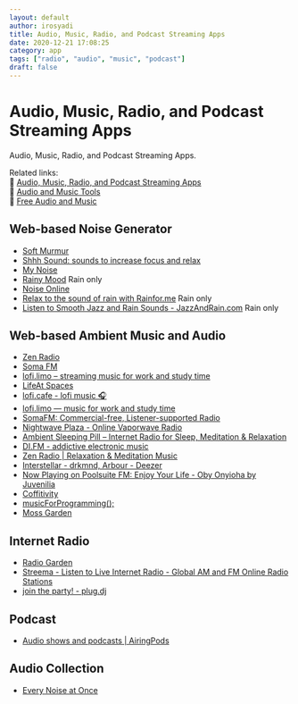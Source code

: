 ```yaml
---
layout: default
author: irosyadi
title: Audio, Music, Radio, and Podcast Streaming Apps
date: 2020-12-21 17:08:25
category: app
tags: ["radio", "audio", "music", "podcast"]
draft: false
---
```


# Audio, Music, Radio, and Podcast Streaming Apps

Audio, Music, Radio, and Podcast Streaming Apps.

Related links:  
🔗 [Audio, Music, Radio, and Podcast Streaming Apps](/app/audio-streaming)  
🔗 [Audio and Music Tools](/app/audio-tool)  
🔗 [Free Audio and Music](/app/free-audio)  

## Web-based Noise Generator
- [Soft Murmur](https://asoftmurmur.com/)
- [Shhh Sound: sounds to increase focus and relax](https://www.shhhsound.com/)
- [My Noise](https://mynoise.net/)
- [Rainy Mood](https://rainymood.com/) Rain only
- [Noise Online](https://noises.online/) 
- [Relax to the sound of rain with Rainfor.me](http://rainfor.me/) Rain only
- [Listen to Smooth Jazz and Rain Sounds - JazzAndRain.com](http://www.jazzandrain.com/) Rain only

## Web-based Ambient Music and Audio
* [Zen Radio](https://www.zenradio.com/#popular)
* [Soma FM](https://somafm.com/)
* [lofi.limo – streaming music for work and study time](http://lofi.limo/)
* [LifeAt Spaces](https://lifeat.io/)
* [lofi.cafe - lofi music 🎧](https://www.lofi.cafe/)
* [lofi.limo — music for work and study time](https://lofi.limo/)
* [SomaFM: Commercial-free, Listener-supported Radio](https://somafm.com/)
* [Nightwave Plaza - Online Vaporwave Radio](https://plaza.one/)
* [Ambient Sleeping Pill – Internet Radio for Sleep, Meditation & Relaxation](https://ambientsleepingpill.com/)
* [DI.FM - addictive electronic music](https://www.di.fm/)
* [Zen Radio | Relaxation & Meditation Music](https://www.zenradio.com/#popular)
* [Interstellar - drkmnd, Arbour - Deezer](https://www.deezer.com/en/playlist/9054155762?utm_content=playlist-9054155762&deferredFl=1)
* [Now Playing on Poolsuite FM: Enjoy Your Life - Oby Onyioha by Juvenilia](https://poolsuite.net/)
* [Coffitivity](https://coffitivity.com/)
* [musicForProgramming();](https://musicforprogramming.net/latest/)
* [Moss Garden](https://moss.garden/)

## Internet Radio
- [Radio Garden](https://radio.garden)
- [Streema - Listen to Live Internet Radio - Global AM and FM Online Radio Stations](https://streema.com/)
- [join the party! - plug.dj](https://plug.dj/)

## Podcast
* [Audio shows and podcasts | AiringPods](http://www.airingpods.com/)

## Audio Collection
- [Every Noise at Once](https://everynoise.com/)